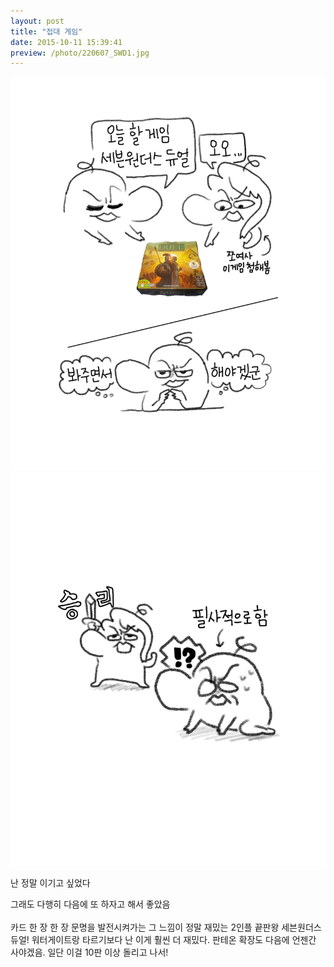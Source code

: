 ```yaml
---
layout: post
title: "접대 게임"
date: 2015-10-11 15:39:41
preview: /photo/220607_SWD1.jpg
---
```


<img src="/photo/220607_SWD1.jpg" width="1000">
<img src="/photo/220607_SWD2.jpg" width="1000">

난 정말 이기고 싶었다

그래도 다행히 다음에 또 하자고 해서 좋았음
<br/><br/>
카드 한 장 한 장 문명을 발전시켜가는 그 느낌이 정말 재밌는 2인플 끝판왕 세븐원더스 듀얼!
워터게이트랑 타르기보다 난 이게 훨씬 더 재밌다.
판테온 확장도 다음에 언젠간 사야겠음. 일단 이걸 10판 이상 돌리고 나서!
